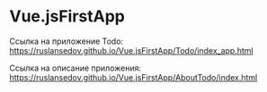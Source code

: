 # Vue.jsFirstApp

Ссылка на приложение Todo: https://ruslansedov.github.io/Vue.jsFirstApp/Todo/index_app.html

Ссылка на описание приложения: https://ruslansedov.github.io/Vue.jsFirstApp/AboutTodo/index.html
